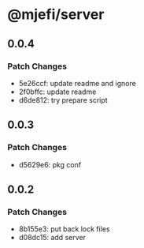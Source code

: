 # @mjefi/server

## 0.0.4

### Patch Changes

- 5e26ccf: update readme and ignore
- 2f0bffc: update readme
- d6de812: try prepare script

## 0.0.3

### Patch Changes

- d5629e6: pkg conf

## 0.0.2

### Patch Changes

- 8b155e3: put back lock files
- d08dc15: add server
